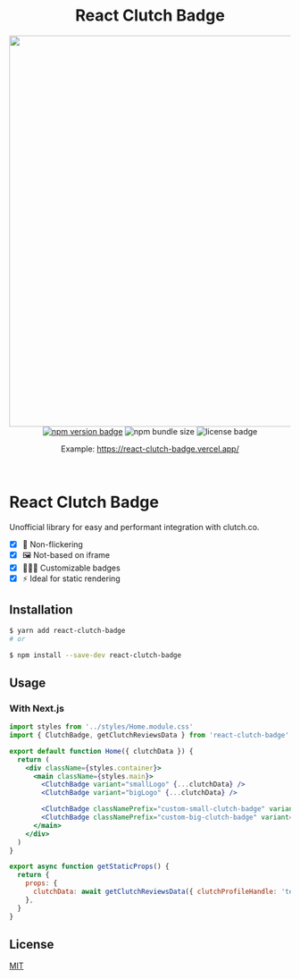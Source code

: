 <div align="center">
  <h1>React Clutch Badge</h1>
  <img width="700" src="https://i.imgur.com/QmzdcFD_d.webp?maxwidth=1520&fidelity=grand">
  <br />
</div>

<div align="center">
  <a href="https://www.npmjs.com/package/react-clutch-badge"><img alt="npm version badge" src="https://img.shields.io/npm/v/react-clutch-badge"></a>  
  <img alt="npm bundle size" src="https://img.shields.io/bundlephobia/min/react-clutch-badge">
  <img alt="license badge" src="https://img.shields.io/npm/l/react-clutch-badge">

Example: https://react-clutch-badge.vercel.app/

</div>

<br />

# React Clutch Badge

Unofficial library for easy and performant integration with clutch.co.

- [x] 📸 Non-flickering
- [x] 🖼 Not-based on iframe
- [x] 👮🏼‍♂️ Customizable badges
- [x] ⚡️ Ideal for static rendering

## Installation

```bash
$ yarn add react-clutch-badge
# or

$ npm install --save-dev react-clutch-badge
```

## Usage

### With Next.js

```jsx
import styles from '../styles/Home.module.css'
import { ClutchBadge, getClutchReviewsData } from 'react-clutch-badge'

export default function Home({ clutchData }) {
  return (
    <div className={styles.container}>
      <main className={styles.main}>
        <ClutchBadge variant="smallLogo" {...clutchData} />
        <ClutchBadge variant="bigLogo" {...clutchData} />

        <ClutchBadge classNamePrefix="custom-small-clutch-badge" variant="smallLogo" {...clutchData} />
        <ClutchBadge classNamePrefix="custom-big-clutch-badge" variant="bigLogo" {...clutchData} />
      </main>
    </div>
  )
}

export async function getStaticProps() {
  return {
    props: {
      clutchData: await getClutchReviewsData({ clutchProfileHandle: 'testscenario' }),
    },
  }
}
```

## License

[MIT](https://choosealicense.com/licenses/mit/)

